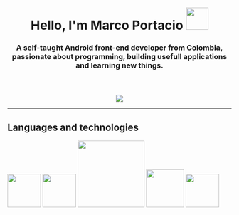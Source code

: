 <header align="center">
    <h1 align="center">Hello, I'm Marco Portacio <img src="https://i2.wp.com/www.android.com/static/2016/img/home/holiday-hero/android-8-oreo.gif?w=900&ssl=1" width="50"/></h1>
      
  <h3 align="center">A self-taught Android front-end developer from Colombia, passionate about programming, building usefull applications and learning new things.</h3>
</header>

<div class="badges" align="center">
  <a href="https://twitter.com/MarcoPortacio" target="_blank">
    <img src="https://img.shields.io/twitter/follow/MarcoPortacio?style=social"/>
  </a>
</div>

___
## Languages and technologies

<section class="technologies">
  <img src="https://upload.wikimedia.org/wikipedia/commons/thumb/0/06/Kotlin_Icon.svg/2048px-Kotlin_Icon.svg.png" width="75"/>
  <img src="https://3.bp.blogspot.com/-VVp3WvJvl84/X0Vu6EjYqDI/AAAAAAAAPjU/ZOMKiUlgfg8ok8DY8Hc-ocOvGdB0z86AgCLcBGAsYHQ/s1600/jetpack%2Bcompose%2Bicon_RGB.png" width="75"/>
  <img src="https://d1.awsstatic.com/asset-repository/products/amazon-rds/1024px-MySQL.ff87215b43fd7292af172e2a5d9b844217262571.png" width="150"/>
  <img src="https://damiandeluca.com.ar/wp-content/uploads/2018/03/firebase.png" width="85"/>
  <img src="https://git-scm.com/images/logos/downloads/Git-Icon-1788C.png" width="75"/>
</section>



